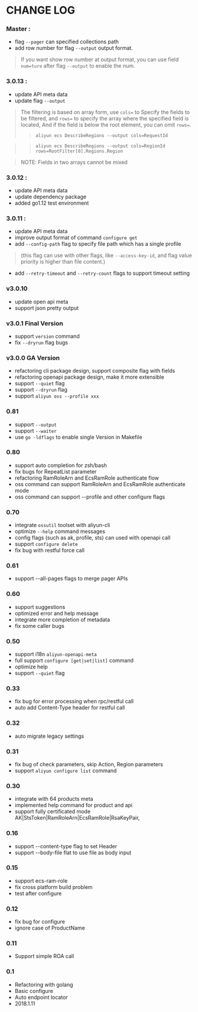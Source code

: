 # CHANGE LOG

### Master :

- flag `--pager` can specified collections path
- add row number for flag `--output` output format.
> If you want show row number at output format, you can use field `num=ture` after flag `--output` to enable the num.

### 3.0.13 :
- update API meta data
- update flag `--output`
> The filtering is based on array form, use `cols=` to Specify the fields to be filtered, and `rows=` to specify the array where the specified field is located, And if the field is below the root element, you can omit `rows=`.
>   >`aliyun ecs DescribeRegions --output cols=RequestId`  

>   >`aliyun ecs DescribeRegions --output cols=RegionId rows=RootFilter[0].Regions.Region`  

>NOTE: Fields in two arrays cannot be mixed

### 3.0.12 :

- update API meta data
- update dependency package
- added go1.12 test environment

### 3.0.11 :

- update API meta data
- improve output format of command `configure get`
- add `--config-path` flag to specify file path which has a single profile
>(this flag can use with other flags, like `--access-key-id`, and flag value priority is higher than file content.)  
- add `--retry-timeout` and `--retry-count` flags to support timeout setting 

### v3.0.10

- update open api meta
- support json pretty output

### v3.0.1 Final Version

- support `version` command
- fix `--dryrun` flag bugs


### v3.0.0 GA Version

- refactoring cli package design, support composite flag with fields
- refactoring openapi package design, make it more extensible
- support `--quiet` flag
- support `--dryrun` flag
- support `aliyun oss --profile xxx`

### 0.81

- support `--output`
- support `--waiter`
- use `go -ldflags` to enable single Version in Makefile

### 0.80

- support auto completion for zsh/bash
- fix bugs for RepeatList parameter
- refactoring RamRoleArn and EcsRamRole authenticate flow
- oss command can support RamRoleArn and EcsRamRole authenticate mode
- oss command can support --profile and other configure flags

### 0.70

- integrate `ossutil` toolset with aliyun-cli
- optimize `--help` command messages
- config flags (such as ak, profile, sts) can used with openapi call
- support `configure delete`
- fix bug with restful force call

### 0.61

- support --all-pages flags to merge pager APIs

### 0.60

- support suggestions
- optimized error and help message
- integrate more completion of metadata
- fix some caller bugs

### 0.50

- support i18n `aliyun-openapi-meta`
- full support `configure [get|set|list]` command
- optimize help
- support `--quiet` flag

### 0.33

- fix bug for error processing when rpc/restful call
- auto add Content-Type header for restful call

### 0.32

- auto migrate legacy settings

### 0.31

- fix bug of check parameters, skip Action, Region parameters
- support `aliyun configure list` command

### 0.30

- integrate with 64 products meta
- implemented help command for product and api
- support fully certificated mode AK|StsToken|RamRoleArn|EcsRamRole|RsaKeyPair,

### 0.16

- support --content-type flag to set Header
- support --body-file flat to use file as body input

### 0.15

- support ecs-ram-role
- fix cross platform build problem
- test after configure

### 0.12

- fix bug for configure
- ignore case of ProductName

### 0.11

- Support simple ROA call

### 0.1

- Refactoring with golang
- Basic configure
- Auto endpoint locator
- 2018.1.11